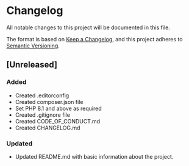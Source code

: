 # Changelog
All notable changes to this project will be documented in this file.

The format is based on [Keep a Changelog](https://keepachangelog.com/en/1.0.0/),
and this project adheres to [Semantic Versioning](https://semver.org/spec/v2.0.0.html).

## [Unreleased]

### Added

- Created .editorconfig
- Created composer.json file
- Set PHP 8.1 and above as required
- Created .gitignore file
- Created CODE_OF_CONDUCT.md
- Created CHANGELOG.md

### Updated

- Updated README.md with basic information about the project.
